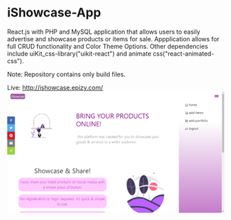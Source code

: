 # iShowcase-App
React.js with PHP and MySQL application that allows users to easily advertise and showcase products or items for sale. Appplication allows for full CRUD functionality and Color Theme  Options. Other dependencies include uiKit_css-library("uikit-react") and animate css("react-animated-css").

Note: Repository contains only build files.


Live: http://ishowcase.epizy.com/
![](ishowcase.png)
